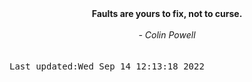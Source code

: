 
<div align="center"><b><span>Faults are yours to fix, not to curse.</span></b><br><br><i> - Colin Powell</i></div>
<br><br><kbd>Last updated:Wed Sep 14 12:13:18 2022</kbd>
